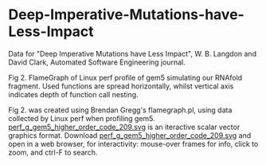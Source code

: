 # Deep-Imperative-Mutations-have-Less-Impact
Data for "Deep Imperative Mutations have Less Impact", W. B. Langdon and David Clark, Automated Software Engineering journal.

Fig 2. 
FlameGraph of Linux perf profile of gem5 simulating our RNAfold fragment.
Used functions are spread horizontally,
whilst vertical axis indicates depth of function call nesting.

Fig 2. was created using Brendan Gregg's flamegraph.pl, using data collected by Linux perf when profiling gem5.
[perf_g_gem5_higher_order_code_209.svg](perf_g_gem5_higher_order_code_209.svg) is an iteractive scalar vector graphics format.
Download [perf_g_gem5_higher_order_code_209.svg](perf_g_gem5_higher_order_code_209.svg) 
and open in a web browser, for interactivity: mouse-over frames for info, click to zoom, and ctrl-F to search.
